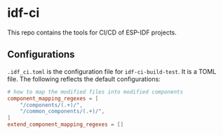 # idf-ci

This repo contains the tools for CI/CD of ESP-IDF projects.

## Configurations

`.idf_ci.toml` is the configuration file for `idf-ci-build-test`. It is a TOML file. The following reflects the default configurations:

```toml
# how to map the modified files into modified components
component_mapping_regexes = [
    "/components/(.+)/",
    "/common_components/(.+)/",
]
extend_component_mapping_regexes = []
```
